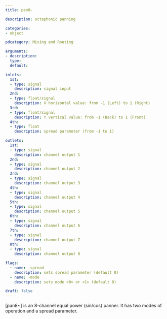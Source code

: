```yaml
---
title: pan8~

description: octaphonic panning

categories:
- object

pdcategory: Mixing and Routing

arguments:
- description:
  type:
  default:

inlets:
  1st:
  - type: signal
    description: signal input
  2nd:
  - type: float/signal
    description: X horizontal value: from -1 (Left) to 1 (Right)
  3rd:
  - type: float/signal
    description: Y vertical value: from -1 (Back) to 1 (Front)
  4th:
  - type: float
    description: spread parameter (from -1 to 1)

outlets:
  1st:
  - type: signal
    description: channel output 1
  2nd:
  - type: signal
    description: channel output 2
  3rd:
  - type: signal
    description: channel output 3
  4th:
  - type: signal
    description: channel output 4
  5th:
  - type: signal
    description: channel output 5
  6th:
  - type: signal
    description: channel output 6
  7th:
  - type: signal
    description: channel output 7
  8th:
  - type: signal
    description: channel output 8

flags:
  - name: -spread
    description: sets spread parameter (default 0)
  - name: -mode
    description: sets mode <0> or <1> (default 0)

draft: false
---
```


[pan8~] is an 8-channel equal power (sin/cos) panner. It has two modes of operation and a spread parameter.


